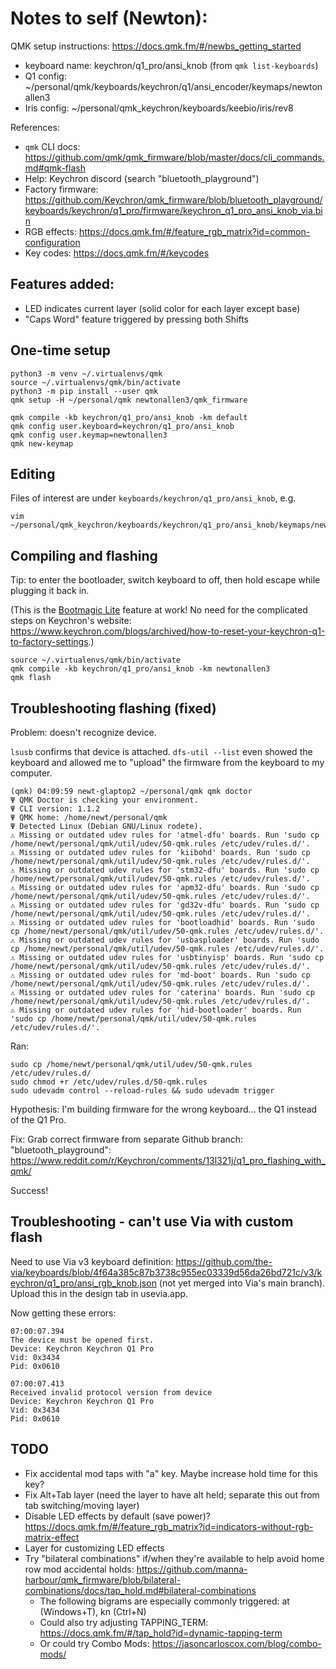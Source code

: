 # Notes to self (Newton):

QMK setup instructions: https://docs.qmk.fm/#/newbs_getting_started

 * keyboard name: keychron/q1_pro/ansi_knob (from `qmk list-keyboards`)
 * Q1 config: ~/personal/qmk/keyboards/keychron/q1/ansi_encoder/keymaps/newtonallen3
 * Iris config: ~/personal/qmk_keychron/keyboards/keebio/iris/rev8

References:

 * `qmk` CLI docs: https://github.com/qmk/qmk_firmware/blob/master/docs/cli_commands.md#qmk-flash
 * Help: Keychron discord (search "bluetooth_playground")
 * Factory firmware: https://github.com/Keychron/qmk_firmware/blob/bluetooth_playground/keyboards/keychron/q1_pro/firmware/keychron_q1_pro_ansi_knob_via.bin
 * RGB effects: https://docs.qmk.fm/#/feature_rgb_matrix?id=common-configuration
 * Key codes: https://docs.qmk.fm/#/keycodes

## Features added:

 * LED indicates current layer (solid color for each layer except base)
 * "Caps Word" feature triggered by pressing both Shifts

## One-time setup

```
python3 -m venv ~/.virtualenvs/qmk
source ~/.virtualenvs/qmk/bin/activate
python3 -m pip install --user qmk
qmk setup -H ~/personal/qmk newtonallen3/qmk_firmware

qmk compile -kb keychron/q1_pro/ansi_knob -km default
qmk config user.keyboard=keychron/q1_pro/ansi_knob
qmk config user.keymap=newtonallen3
qmk new-keymap
```

## Editing

Files of interest are under `keyboards/keychron/q1_pro/ansi_knob`, e.g.

```
vim ~/personal/qmk_keychron/keyboards/keychron/q1_pro/ansi_knob/keymaps/newtonallen3/keymap.c
```

## Compiling and flashing

Tip: to enter the bootloader, switch keyboard to off, then hold escape while plugging it back in.

(This is the [Bootmagic Lite](https://github.com/qmk/qmk_firmware/blob/master/docs/feature_bootmagic.md) feature at work! No need for the complicated steps on Keychron's website: https://www.keychron.com/blogs/archived/how-to-reset-your-keychron-q1-to-factory-settings.)

```
source ~/.virtualenvs/qmk/bin/activate
qmk compile -kb keychron/q1_pro/ansi_knob -km newtonallen3
qmk flash
```

## Troubleshooting flashing (fixed)

Problem: doesn't recognize device.

`lsusb` confirms that device is attached. `dfs-util --list` even showed the keyboard and allowed me to "upload" the firmware from the keyboard to my computer.

```
(qmk) 04:09:59 newt-glaptop2 ~/personal/qmk qmk doctor
Ψ QMK Doctor is checking your environment.
Ψ CLI version: 1.1.2
Ψ QMK home: /home/newt/personal/qmk
Ψ Detected Linux (Debian GNU/Linux rodete).
⚠ Missing or outdated udev rules for 'atmel-dfu' boards. Run 'sudo cp /home/newt/personal/qmk/util/udev/50-qmk.rules /etc/udev/rules.d/'.
⚠ Missing or outdated udev rules for 'kiibohd' boards. Run 'sudo cp /home/newt/personal/qmk/util/udev/50-qmk.rules /etc/udev/rules.d/'.
⚠ Missing or outdated udev rules for 'stm32-dfu' boards. Run 'sudo cp /home/newt/personal/qmk/util/udev/50-qmk.rules /etc/udev/rules.d/'.
⚠ Missing or outdated udev rules for 'apm32-dfu' boards. Run 'sudo cp /home/newt/personal/qmk/util/udev/50-qmk.rules /etc/udev/rules.d/'.
⚠ Missing or outdated udev rules for 'gd32v-dfu' boards. Run 'sudo cp /home/newt/personal/qmk/util/udev/50-qmk.rules /etc/udev/rules.d/'.
⚠ Missing or outdated udev rules for 'bootloadhid' boards. Run 'sudo cp /home/newt/personal/qmk/util/udev/50-qmk.rules /etc/udev/rules.d/'.
⚠ Missing or outdated udev rules for 'usbasploader' boards. Run 'sudo cp /home/newt/personal/qmk/util/udev/50-qmk.rules /etc/udev/rules.d/'.
⚠ Missing or outdated udev rules for 'usbtinyisp' boards. Run 'sudo cp /home/newt/personal/qmk/util/udev/50-qmk.rules /etc/udev/rules.d/'.
⚠ Missing or outdated udev rules for 'md-boot' boards. Run 'sudo cp /home/newt/personal/qmk/util/udev/50-qmk.rules /etc/udev/rules.d/'.
⚠ Missing or outdated udev rules for 'caterina' boards. Run 'sudo cp /home/newt/personal/qmk/util/udev/50-qmk.rules /etc/udev/rules.d/'.
⚠ Missing or outdated udev rules for 'hid-bootloader' boards. Run 'sudo cp /home/newt/personal/qmk/util/udev/50-qmk.rules /etc/udev/rules.d/'.
```

Ran:

```
sudo cp /home/newt/personal/qmk/util/udev/50-qmk.rules /etc/udev/rules.d/
sudo chmod +r /etc/udev/rules.d/50-qmk.rules
sudo udevadm control --reload-rules && sudo udevadm trigger
```

Hypothesis: I'm building firmware for the wrong keyboard... the Q1 instead of the Q1 Pro.

Fix: Grab correct firmware from separate Github branch: "bluetooth_playground": https://www.reddit.com/r/Keychron/comments/13l321j/q1_pro_flashing_with_qmk/

Success!

## Troubleshooting - can't use Via with custom flash

Need to use Via v3 keyboard definition:
https://github.com/the-via/keyboards/blob/4f64a385c87b3738c955ec03339d56da26bd721c/v3/keychron/q1_pro/ansi_rgb_knob.json
(not yet merged into Via's main branch). Upload this in the design tab in usevia.app.

Now getting these errors:

```
07:00:07.394
The device must be opened first.
Device: Keychron Keychron Q1 Pro
Vid: 0x3434
Pid: 0x0610

07:00:07.413
Received invalid protocol version from device
Device: Keychron Keychron Q1 Pro
Vid: 0x3434
Pid: 0x0610
```

## TODO

 - Fix accidental mod taps with "a" key. Maybe increase hold time for this key?
 - Fix Alt+Tab layer (need the layer to have alt held; separate this out from tab switching/moving layer)
 - Disable LED effects by default (save power)? https://docs.qmk.fm/#/feature_rgb_matrix?id=indicators-without-rgb-matrix-effect
 - Layer for customizing LED effects
 - Try "bilateral combinations" if/when they're available to help avoid home row mod accidental holds: https://github.com/manna-harbour/qmk_firmware/blob/bilateral-combinations/docs/tap_hold.md#bilateral-combinations
    * The following bigrams are especially commonly triggered: at (Windows+T), kn (Ctrl+N)
    * Could also try adjusting TAPPING_TERM: https://docs.qmk.fm/#/tap_hold?id=dynamic-tapping-term
    * Or could try Combo Mods: https://jasoncarloscox.com/blog/combo-mods/
